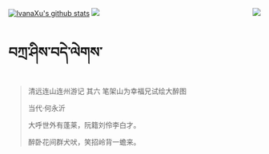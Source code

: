 [![IvanaXu's github stats](https://github-readme-stats.vercel.app/api?username=IvanaXu&show_icons=true&theme=vue-dark)](https://github.com/anuraghazra/github-readme-stats)
<img align="right" src="https://github-readme-stats.vercel.app/api/top-langs/?username=IvanaXu&langs_count=7&theme=graywhite" />
<img src="https://github-readme-stats.vercel.app/api/wakatime?username=IvanaXu&layout=compact&langs_count=6&theme=vue-dark&&custom_title=Programming Times(Jul 29 2021-)" />
# བཀྲ་ཤིས་བདེ་ལེགས་
> 清远连山连州游记 其六 笔架山为幸福兄试绘大醉图
>
> 当代·何永沂
>
> 大呼世外有蓬莱，阮籍刘伶李白才。
> 
> 醉卧花间群犬吠，笑招岭背一蟾来。